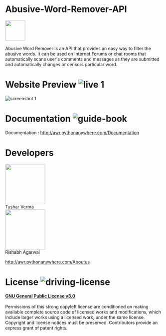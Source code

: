 # Abusive-Word-Remover-API<br>
<img src="https://user-images.githubusercontent.com/30934449/49734971-eec07e80-fcab-11e8-987b-04aaed84f081.png" width="64" height="64"><br>
<br>Abusive Word Remover is an API that provides an easy way to filter the abusive words. It can be used on Internet Forums or chat rooms that automatically scans user's comments and messages as they are submitted and automatically changes or censors particular word.

# Website Preview ![live 1](https://user-images.githubusercontent.com/30934449/49734893-b620a500-fcab-11e8-931b-f2530ca0e0d1.png)

![screenshot 1](https://user-images.githubusercontent.com/30934449/49734593-c2f0c900-fcaa-11e8-9d95-f9d79323df78.png)

# Documentation ![guide-book](https://user-images.githubusercontent.com/30934449/49735691-f54ff580-fcad-11e8-959f-717d72a55253.png)
Documentation : http://awr.pythonanywhere.com/Documentation

# Developers
<img src="https://user-images.githubusercontent.com/30934449/49735364-106e3580-fcad-11e8-827e-46cc9cdc42cd.jpg" width="128" height="128"><br>
Tushar Verma<br>
<img src="https://user-images.githubusercontent.com/30934449/49735411-2976e680-fcad-11e8-85a7-80ff4e08acc5.jpg" width="128" height="128"><br>
Rishabh Agarwal

http://awr.pythonanywhere.com/Aboutus

# License ![driving-license](https://user-images.githubusercontent.com/30934449/49735210-9c339200-fcac-11e8-9a42-4f215165648f.png)<br>
<b><u>GNU General Public License v3.0</u></b> <br><br>
Permissions of this strong copyleft license are conditioned on making available complete source code of licensed works and modifications, which include larger works using a licensed work, under the same license. Copyright and license notices must be preserved. Contributors provide an express grant of patent rights.

